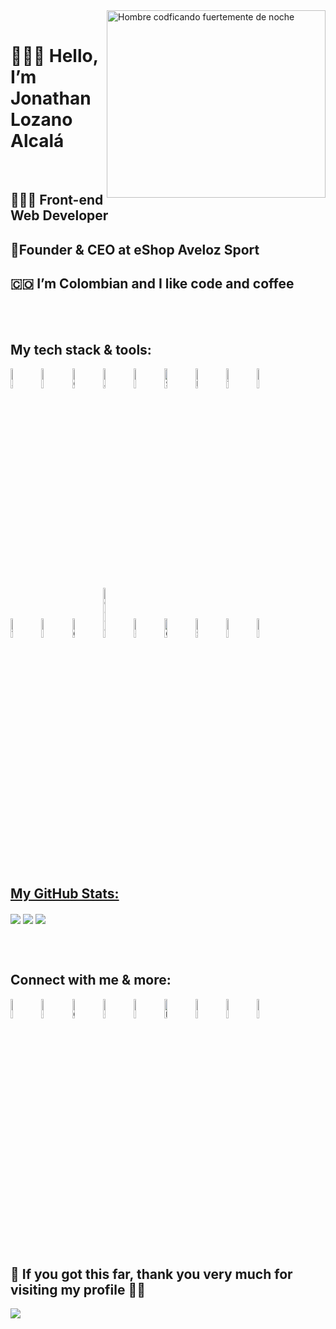 <div>
  <img align="right" height="300px" alt="Hombre codficando fuertemente de noche" width="350px" src="https://user-images.githubusercontent.com/89788120/167628634-549d2bdd-609e-4275-85af-1e1974da64ca.gif"/>
</div>
<br>
<div>
  <h1>🙋🏻‍♂️ Hello, I’m Jonathan Lozano Alcalá</h1>
  <br>
  <h2>👨🏻‍💻 Front-end Web Developer</h2>
  <h2>🛒Founder & CEO at eShop Aveloz Sport</h2>
  <h2>🇨🇴 I’m Colombian and I like code and coffee</h2>
</div>
<br>
<br>
<div>
  <h2>My tech stack & tools:</h2>
  <p>
  <code><img width="9%" src="https://img.icons8.com/?size=100&id=108784&format=png&color=000000" alt=" Javascript "></code>
  <code><img width="9%" src="https://img.icons8.com/?size=100&id=20909&format=png&color=000000" alt=" HTML "></code>
  <code><img width="9%" src="https://img.icons8.com/?size=100&id=21278&format=png&color=000000" alt=" CSS "></code>
  <code><img width="9%" src="https://img.icons8.com/?size=100&id=71257&format=png&color=000000" alt=" Angular "></code>
  <code><img width="9%" src="https://img.icons8.com/?size=100&id=g9mmSxx3SwAI&format=png&color=000000" alt=" Bootstrap "></code>
  <code><img width="9%" src="https://img.icons8.com/?size=100&id=QSjnrUKYMnxO&format=png&color=000000" alt=" SQL "></code>
  <code><img width="9%" src="https://img.icons8.com/?size=100&id=hsPbhkOH4FMe&format=png&color=000000" alt=" Node JS "></code>
  <code><img width="9%" src="https://img.icons8.com/?size=100&id=20906&format=png&color=000000" alt=" Terminal Git "></code>
  <code><img width="9%" src="https://img.icons8.com/?size=100&id=62856&format=png&color=000000" alt=" GitHub "></code>
  <br>
  <code><img width="9%" src="https://img.icons8.com/?size=100&id=9OGIyU8hrxW5&format=png&color=000000" alt=" Visual Studio Code "></code>
  <code><img width="9%" src="https://img.icons8.com/?size=100&id=zfHRZ6i1Wg0U&format=png&color=000000" alt=" Figma "></code>
  <code><img width="9%" src="https://img.icons8.com/?size=100&id=ui4CTPMMDCFh&format=png&color=000000" alt=" Google Ads "></code>
  <code><img width="9%" height="80px" src="https://img.icons8.com/?size=100&id=avtI03bQMwX3&format=png&color=000000" alt=" Google Analytics "></code>
  <code><img width="9%" src="https://img.icons8.com/?size=100&id=6yIWVyFTE0no&format=png&color=000000" alt=" Google Sheets "></code>
  <code><img width="9%" src="https://img.icons8.com/?size=100&id=pE97I4t7Il9M&format=png&color=000000" alt=" Google meet "></code>
  <code><img width="9%" src="https://img.icons8.com/?size=100&id=kikR2jIn6485&format=png&color=000000" alt=" Slack "></code>
  <code><img width="9%" src="https://img.icons8.com/?size=100&id=13677&format=png&color=000000" alt=" Photoshop "></code>  
  <code><img width="9%" src="https://img.icons8.com/?size=100&id=e57Y1CnsOasB&format=png&color=000000" alt=" Video Edit "></code>
  </p>
</div>
<br>
<br>
<div>
  <h2 align="left"><u>My GitHub Stats:</u></h2>
  <img align="center" src="https://github-readme-stats.vercel.app/api/top-langs/?username=JonathanLozanoA&layout=compact&theme=github_dark&langs_count=10&exclude_repo=kasweb">
  <img align="center" src="https://github-readme-stats.vercel.app/api?username=JonathanLozanoA&count_private=true&show_icons=trueline_height=21&theme=github_dark">	
  <img align="center" src="https://github-readme-streak-stats.herokuapp.com/?user=JonathanLozanoA&theme=holi-theme">
  </p>
</div>
<br>
<br>
<div>
  <h2>Connect with me & more:</h2>
  <p>
  <code><img width="9%" src="https://img.icons8.com/?size=100&id=60ZV_wYC0BM2&format=png&color=000000" alt=" LinkedIn "></code>
  <code><img width="9%" src="https://img.icons8.com/?size=100&id=td499GRWwrWC&format=png&color=000000" alt=" Gmail "></code>
  <code><img width="9%" src="https://img.icons8.com/?size=100&id=80462&format=png&color=000000" alt=" GitHub pages "></code>
  <code><img width="9%" src="https://img.icons8.com/?size=100&id=n98knU41v5Aq&format=png&color=000000" alt=" Comunidad DEV "></code>
  <code><img width="9%" src="https://img.icons8.com/?size=100&id=38382&format=png&color=000000" alt=" Codepen "></code>
  <code><img width="9%" src="https://img.icons8.com/?size=100&id=ggJ9-fogDAOl&format=png&color=000000" alt=" HakerRank "></code>
  <code><img width="9%" src="https://img.icons8.com/?size=100&id=6A2Q6iNZ0zER&format=png&color=000000" alt=" Platzi Academy "></code>
  <code><img width="9%" src="https://img.icons8.com/?size=100&id=80593&format=png&color=000000" alt=" Instagram "></code>
  <code><img width="9%" src="https://img.icons8.com/?size=100&id=iFKcwyDenGIe&format=png&color=000000" alt=" ko-fi "></code>
  </p>
</div>
<br>
<br>
<div>
  <h2>👔 If you got this far, thank you very much for visiting my profile 🤝🏼</h2>
  <img src="https://profile-counter.glitch.me/JonathanLozanoA/count.svg">
</div>
